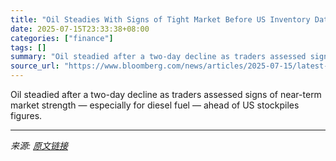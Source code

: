 ```yaml
---
title: "Oil Steadies With Signs of Tight Market Before US Inventory Data"
date: 2025-07-15T23:33:38+08:00
categories: ["finance"]
tags: []
summary: "Oil steadied after a two-day decline as traders assessed signs of near-term market strength &mdash; especially for diesel fuel &mdash; ahead of US stockpiles figures."
source_url: "https://www.bloomberg.com/news/articles/2025-07-15/latest-oil-market-news-and-analysis-for-july-16"
---
```


Oil steadied after a two-day decline as traders assessed signs of near-term market strength &mdash; especially for diesel fuel &mdash; ahead of US stockpiles figures.

---

*来源: [原文链接](https://www.bloomberg.com/news/articles/2025-07-15/latest-oil-market-news-and-analysis-for-july-16)*
